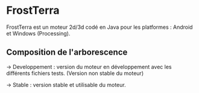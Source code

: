 # FrostTerra

FrostTerra est un moteur 2d/3d codé en Java pour les platformes : Android et Windows (Processing).

## Composition de l'arborescence

-> Developpement : version du moteur en développement avec les différents fichiers tests. (Version non stable du moteur)

-> Stable : version stable et utilisable du moteur.